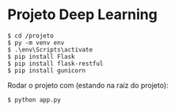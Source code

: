 # Projeto Deep Learning

```shell
$ cd /projeto
$ py -m venv env
$ .\env\Scripts\activate
$ pip install Flask
$ pip install flask-restful
$ pip install gunicorn
```

Rodar o projeto com (estando na raíz do projeto):

```shell
$ python app.py
```